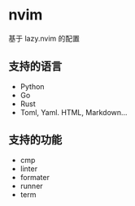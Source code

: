 # nvim

基于 lazy.nvim 的配置


## 支持的语言

- Python
- Go
- Rust
- Toml, Yaml. HTML, Markdown...

## 支持的功能

- cmp
- linter
- formater
- runner
- term
